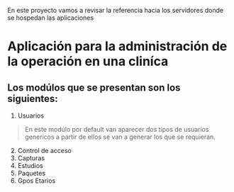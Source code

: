 En este proyecto vamos a revisar la referencia hacia los servidores donde se hospedan las aplicaciones

# Aplicación para la administración de la operación en una cliníca

## Los modúlos que se presentan son los siguientes:
1. Usuarios
> En este modúlo por default van aparecer dos tipos de usuarios genericos a partir de ellos 
> se van a generar los que se requieran.
2. Control de acceso
3. Capturas
4. Estudios
5. Paquetes
6. Gpos Etarios